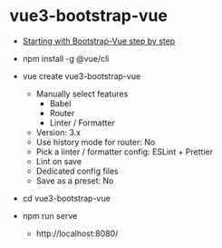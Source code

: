 # vue3-bootstrap-vue

- [Starting with Bootstrap-Vue step by step](https://www.ma-no.org/en/programming/javascript/starting-with-bootstrap-vue-step-by-step)

- npm install -g @vue/cli
- vue create vue3-bootstrap-vue
  - Manually select features
    - Babel
    - Router
    - Linter / Formatter
  - Version: 3.x
  - Use history mode for router: No
  - Pick a linter / formatter config: ESLint + Prettier
  - Lint on save
  - Dedicated config files
  - Save as a preset: No
- cd vue3-bootstrap-vue
- npm run serve
  - http://localhost:8080/
